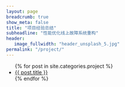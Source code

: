 ```yaml
---
layout: page
breadcrumb: true
show_meta: false
title: "项目经验总结"
subheadline: "性能优化线上故障系统重构"
header:
   image_fullwidth: "header_unsplash_5.jpg"
permalink: "/project/"
---
```

<ul>
    {% for post in site.categories.project %}
    <li><a href="{{ site.url }}{{ site.baseurl }}{{ post.url }}">{{ post.title }}</a></li>
    {% endfor %}
</ul>